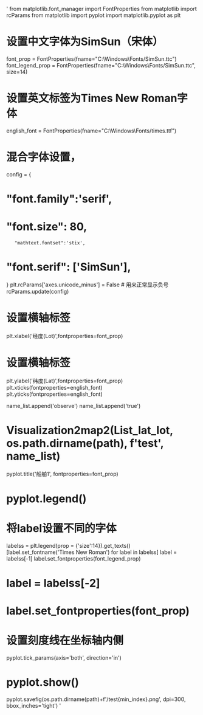 '
from matplotlib.font_manager import FontProperties
from matplotlib import rcParams
from matplotlib import pyplot
import matplotlib.pyplot as plt

# 设置中文字体为SimSun（宋体）
font_prop = FontProperties(fname="C:\Windows\Fonts/SimSun.ttc")
font_legend_prop = FontProperties(fname="C:\Windows\Fonts/SimSun.ttc", size=14)
# 设置英文标签为Times New Roman字体
english_font = FontProperties(fname="C:\Windows\Fonts/times.ttf")
# 混合字体设置，
config = {
#     "font.family":'serif',
#     "font.size": 80,
       "mathtext.fontset":'stix',
#     "font.serif": ['SimSun'],
}
plt.rcParams['axes.unicode_minus'] = False  # 用来正常显示负号
rcParams.update(config)


# 设置横轴标签
plt.xlabel('经度($\mathrm{Lot}$)',fontproperties=font_prop)

# 设置横轴标签
plt.ylabel('纬度($\mathrm{Lat}$)',fontproperties=font_prop)
plt.xticks(fontproperties=english_font)
plt.yticks(fontproperties=english_font)

name_list.append('observe')
name_list.append('true')
# Visualization2map2(List_lat_lot, os.path.dirname(path), f'test', name_list)
pyplot.title('船舶$\mathrm{1}$', fontproperties=font_prop)
# pyplot.legend()
# 将label设置不同的字体
labelss = plt.legend(prop = {'size':14}).get_texts()
[label.set_fontname('Times New Roman') for label in labelss]
label = labelss[-1]
label.set_fontproperties(font_legend_prop)
# label = labelss[-2]
# label.set_fontproperties(font_prop)
# 设置刻度线在坐标轴内侧
pyplot.tick_params(axis='both', direction='in')

# pyplot.show()
pyplot.savefig(os.path.dirname(path)+f'/test{min_index}.png', dpi=300, bbox_inches='tight')
'

